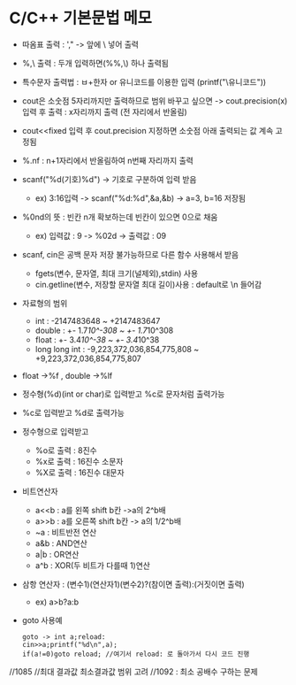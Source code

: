 # C/C++ 기본문법 메모
* 따옴표 출력 : \',\" -> 앞에 \ 넣어 출력
* %,\ 출력 : 두개 입력하면(%%,\\) 하나 출력됨
* 특수문자 출력법 : ㅂ+한자 or 유니코드를 이용한 입력 (printf("\유니코드"))  
* cout은 소숫점 5자리까지만 출력하므로 범위 바꾸고 싶으면 -> cout.precision(x) 입력 후 출력 : x자리까지 출력 (전 자리에서 반올림)
* cout<<fixed 입력 후 cout.precision 지정하면 소숫점 아래 출력되는 값 계속 고정됨
* %.nf : n+1자리에서 반올림하여 n번째 자리까지 출력
* scanf("%d(기호)%d") -> 기호로 구분하여 입력 받음 
    * ex) 3:16입력 -> scanf("%d:%d",&a,&b) -> a=3, b=16 저장됨
* %0nd의 뜻 : 빈칸 n개 확보하는데 빈칸이 있으면 0으로 채움
    * ex) 입력값 : 9 -> %02d -> 출력값 : 09    
* scanf, cin은 공백 문자 저장 불가능하므로 다른 함수 사용해서 받음
    * fgets(변수, 문자열, 최대 크기(널제외),stdin) 사용
    * cin.getline(변수, 저장할 문자열 최대 길이)사용 : default로 \n 들어감
* 자료형의 범위
    * int : -2147483648 ~ +2147483647
    * double : +- 1.7*10^-308 ~ +- 1.7*10^308 
    * float : +- 3.4*10^-38 ~ +- 3.4*10^38 
    * long long int : -9,223,372,036,854,775,808 ~ +9,223,372,036,854,775,807
* float ->%f , double ->%lf

* 정수형(%d)(int or char)로 입력받고 %c로 문자처럼 출력가능
* %c로 입력받고 %d로 출력가능
* 정수형으로 입력받고
    * %o로 출력 : 8진수
    * %x로 출력 : 16진수 소문자
    * %X로 출력 : 16진수 대문자

* 비트연산자 
    * a<<b : a를 왼쪽 shift b칸 ->a의 2^b배
    * a>>b : a를 오른쪽 shift b칸 -> a의 1/2^b배 
    * ~a : 비트반전 연산
    * a&b : AND연산
    * a|b : OR연산
    * a^b : XOR(두 비트가 다를때 1)연산
* 삼항 연산자 : (변수1)(연산자1)(변수2)?(참이면 출력):(거짓이면 출력)
    * ex) a>b?a:b
* goto 사용예
    ```
    goto -> int a;reload:	
    cin>>a;printf("%d\n",a);	
    if(a!=0)goto reload; //여기서 reload: 로 돌아가서 다시 코드 진행
    ```
//1085
//최대 결과값 최소결과값 범위 고려
//1092 : 최소 공배수 구하는 문제